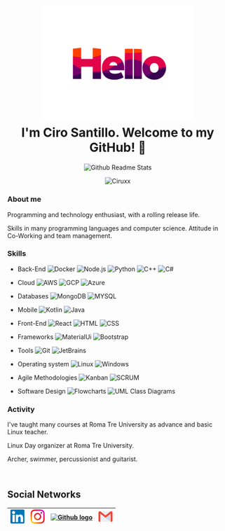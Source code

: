 <h1 align="center">
    <img src="https://github.com/Ciruxx/Ciruxx/blob/master/assets/hello.gif" 
         alt="hello-gif"
         width="70%"
    />
    <br>
    I'm Ciro Santillo. Welcome to my GitHub! 🤗
</h1>

<p align="center">
    <img width="100px"
         src="https://res.cloudinary.com/anuraghazra/image/upload/v1594908242/logo_ccswme.svg"
         align="center"
         alt="Github Readme Stats"
    />
</p>
<p align="center"><img src="https://komarev.com/ghpvc/?username=Ciruxx" alt="Ciruxx"/></p>

### About me

Programming and technology enthusiast, with a rolling release life.

Skills in many programming languages and computer science. Attitude in Co-Working and team
management.

### Skills

- Back-End
![Docker](https://img.shields.io/badge/Docker%2050%25-blue.svg)
![Node.js](https://img.shields.io/badge/Node.js%2024%25-green.svg)
![Python](https://img.shields.io/badge/Python%208%25-gray.svg)
![C++](https://img.shields.io/badge/C++%209%25-black.svg)
![C#](https://img.shields.io/badge/C%23%208%25-white.svg)

- Cloud
![AWS](https://img.shields.io/badge/AWS%2070%25-orange.svg)
![GCP](https://img.shields.io/badge/GCP%2015%25-red.svg)
![Azure](https://img.shields.io/badge/Azure%2015%25-blue.svg)

- Databases
![MongoDB](https://img.shields.io/badge/MongoDB%2050%25-green.svg)
![MYSQL](https://img.shields.io/badge/MySQL%2050%25-blue.svg)

- Mobile
![Kotlin](https://img.shields.io/badge/Kotlin%2080%25-purple.svg)
![Java](https://img.shields.io/badge/Java%2020%25-orange.svg)

- Front-End
![React](https://img.shields.io/badge/React%2034%25-orange.svg)
![HTML](https://img.shields.io/badge/HTML%2033%25-red.svg)
![CSS](https://img.shields.io/badge/CSS%2033%25-purple.svg)

- Frameworks
![MaterialUi](https://img.shields.io/badge/MaterialUi%2050%25-blue.svg)
![Bootstrap](https://img.shields.io/badge/Bootstrap%2050%25-purple.svg)

- Tools
![Git](https://img.shields.io/badge/Git%2050%25-gray.svg)
![JetBrains](https://img.shields.io/badge/JetBrains%2050%25-black.svg)

- Operating system
![Linux](https://img.shields.io/badge/Linux%2099%25-red.svg)
![Windows](https://img.shields.io/badge/WINDOWS%201%25-blue.svg)

- Agile Methodologies
![Kanban](https://img.shields.io/badge/Kanban%2050%25-blue.svg)
![SCRUM](https://img.shields.io/badge/SCRUM%2050%25-blue.svg)

- Software Design
![Flowcharts](https://img.shields.io/badge/FLowCharts%2080%25-yellow.svg)
![UML Class Diagrams](https://img.shields.io/badge/UMLClassDiagrams%2020%25-black.svg)


### Activity

I've taught many courses at Roma Tre University as advance and basic Linux teacher. 

Linux Day organizer at Roma Tre University. 

Archer, swimmer, percussionist and guitarist.

<br>

<h2>
Social Networks
</h2>

| [<img src="https://github.com/Ciruxx/Ciruxx/blob/master/assets/linkedin.svg" alt="Linkedin Logo" width="32">](https://linkedin.com/in/ciro-santillo-2025a6ba) |  [<img src="https://github.com/Ciruxx/Ciruxx/blob/master/assets/instagram.svg" alt="instagram logo" width="32">](https://www.instagram.com/balto.12/)| [<img src="https://cdn.svgporn.com/logos/github-icon.svg" alt="Github logo" width="34">](https://github.com/Ciruxx) | [<img src="https://github.com/Ciruxx/Ciruxx/blob/master/assets/gmail.svg" alt="Gmail logo" height="32">](mailto:ciro1693@gmail.com)
|:---:|:---:|:---:|:---:|

<br>
<br>


<!--
**Ciruxx/Ciruxx** is a ✨ _special_ ✨ repository because its `README.md` (this file) appears on your GitHub profile.

Here are some ideas to get you started:

- 🔭 I’m currently working on ...
- 🌱 I’m currently learning ...
- 👯 I’m looking to collaborate on ...
- 🤔 I’m looking for help with ...
- 💬 Ask me about ...
- 📫 How to reach me: ...
- 😄 Pronouns: ...
- ⚡ Fun fact: ...
-->
